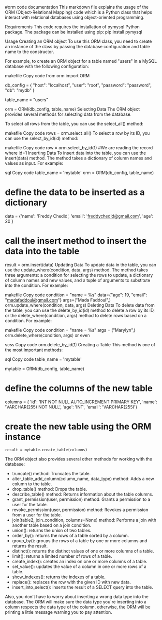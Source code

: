 #orm code documentation
This markdown file explains the usage of the ORM (Object-Relational Mapping) code which is a Python class that helps interact with relational databases using object-oriented programming.

Requirements
This code requires the installation of pymysql Python package. The package can be installed using pip:
pip install pymysql

Usage
Creating an ORM object
To use this ORM class, you need to create an instance of the class by passing the database configuration and table name to the constructor.

For example, to create an ORM object for a table named "users" in a MySQL database with the following configuration:

makefile
Copy code
from orm import ORM

db_config = {
    "host": "localhost",
    "user": "root",
    "password": "password",
    "db": "mydb"
}

table_name = "users"

orm = ORM(db_config, table_name)
Selecting Data
The ORM object provides several methods for selecting data from the database.

To select all rows from the table, you can use the select_all() method:

makefile
Copy code
rows = orm.select_all()
To select a row by its ID, you can use the select_by_id(id) method:

makefile
Copy code
row = orm.select_by_id(1) #We are reading the record where id=1
Inserting Data
To insert data into the table, you can use the insert(data) method. The method takes a dictionary of column names and values as input. For example:

sql
Copy code
  table_name = 'mytable' 
  orm = ORM(db_config, table_name) 
  # define the data to be inserted as a dictionary
  data = {'name': 'Freddy Chedid', 'email': 'freddychedid@gmail.com', 'age': 20 } 
  # call the insert method to insert the data into the table 
  result = orm.insert(data) 
Updating Data
To update data in the table, you can use the update_where(condition, data, args) method. The method takes three arguments: a condition for selecting the rows to update, a dictionary of column names and new values, and a tuple of arguments to substitute into the condition. For example:

makefile
Copy code
condition = "name = %s"
data={"age": 19, "email": "madafaddoul@gmail.com"}
args=("Mada Faddoul",)
orm.update_where(condition, data, args)
Deleting Data
To delete data from the table, you can use the delete_by_id(id) method to delete a row by its ID, or the delete_where(condition, args) method to delete rows based on a condition. For example:

makefile
Copy code
condition = "name = %s"
args = ("Marylyn",)
orm.delete_where(condition, args)
or even

scss
Copy code
orm.delete_by_id(1)
Creating a Table
This method is one of the most important methods:

sql
Copy code
table_name = 'mytable' 

mytable = ORM(db_config, table_name) 
# define the columns of the new table 
columns = { 'id': 'INT NOT NULL AUTO_INCREMENT PRIMARY KEY', 
            'name': 'VARCHAR(255) NOT NULL', 
            'age': 'INT', 
            'email': 'VARCHAR(255)'} 

# create the new table using the ORM instance 
    result = mytable.create_table(columns)
    
The ORM object also provides several other methods for working with the database:
- truncate() method: Truncates the table.
- alter_table_add_column(column_name, data_type) method: Adds a new column to the table.
- drop_table() method: Drops the table.
- describe_table() method: Returns information about the table columns.
- grant_permission(user, permission) method: Grants a permission to a user for the table.
- revoke_permission(user, permission) method: Revokes a permission from a user for the table.
- join(table2, join_condition, columns=None) method: Performs a join with another table based on a join condition.
- union(): returns the union of two tables.
- order_by(): returns the rows of a table sorted by a column.
- group_by(): groups the rows of a table by one or more columns and returns the result.
- distinct(): returns the distinct values of one or more columns of a table.
- limit(): returns a limited number of rows of a table.
- create_index(): creates an index on one or more columns of a table.
- set_value(): updates the value of a column in one or more rows of a table.
- show_indexes(): returns the indexes of a table.
- replace(): replaces the row with the given ID with new data.
- insert_into_select(): inserts the result of a SELECT query into the table.

Also, you don't have to worry about inserting a wrong data type into the database. The ORM will make sure the data type you're inserting into a column respects the data type of the column, otherwise, the ORM will be printing a little message warning you to pay attention.
